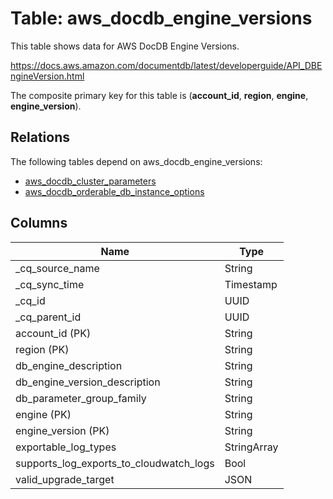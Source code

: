 # Table: aws_docdb_engine_versions

This table shows data for AWS DocDB Engine Versions.

https://docs.aws.amazon.com/documentdb/latest/developerguide/API_DBEngineVersion.html

The composite primary key for this table is (**account_id**, **region**, **engine**, **engine_version**).

## Relations

The following tables depend on aws_docdb_engine_versions:
  - [aws_docdb_cluster_parameters](aws_docdb_cluster_parameters)
  - [aws_docdb_orderable_db_instance_options](aws_docdb_orderable_db_instance_options)

## Columns

| Name          | Type          |
| ------------- | ------------- |
|_cq_source_name|String|
|_cq_sync_time|Timestamp|
|_cq_id|UUID|
|_cq_parent_id|UUID|
|account_id (PK)|String|
|region (PK)|String|
|db_engine_description|String|
|db_engine_version_description|String|
|db_parameter_group_family|String|
|engine (PK)|String|
|engine_version (PK)|String|
|exportable_log_types|StringArray|
|supports_log_exports_to_cloudwatch_logs|Bool|
|valid_upgrade_target|JSON|